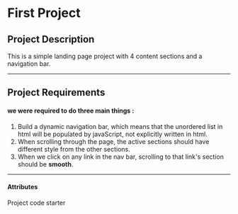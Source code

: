 # First Project 

## Project Description

This is a simple landing page project with 4 content sections and a navigation bar.

---

## Project Requirements

#### we were required to do three main things :

1. Build a dynamic navigation bar, which means that the unordered list in html will be populated by javaScript, not explicitly written in html.
2. When scrolling through the page, the active sections should have different style from the other sections.
3. When we click on any link in the nav bar, scrolling to that link's section should be **smooth**.

---

#### Attributes
Project code starter

